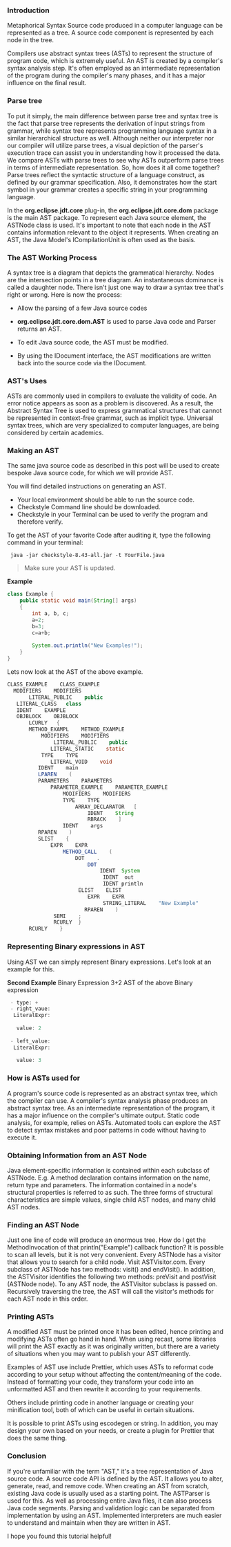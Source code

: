 ### Introduction
Metaphorical Syntax Source code produced in a computer language can be represented as a tree. A source code component is represented by each node in the tree.

Compilers use abstract syntax trees (ASTs) to represent the structure of program code, which is extremely useful. An AST is created by a compiler's syntax analysis step. It's often employed as an intermediate representation of the program during the compiler's many phases, and it has a major influence on the final result.
### Parse tree
To put it simply, the main difference between parse tree and syntax tree is the fact that parse tree represents the derivation of input strings from grammar, while syntax tree represents programming language syntax in a similar hierarchical structure as well.
Although neither our interpreter nor our compiler will utilize parse trees, a visual depiction of the parser's execution trace can assist you in understanding how it processed the data. We compare ASTs with parse trees to see why ASTs outperform parse trees in terms of intermediate representation. So, how does it all come together? Parse trees reflect the syntactic structure of a language construct, as defined by our grammar specification. Also, it demonstrates how the start symbol in your grammar creates a specific string in your programming language.

In the **org.eclipse.jdt.core** plug-in, the **org.eclipse.jdt.core.dom** package is the main AST package. To represent each Java source element, the ASTNode class is used. It's important to note that each node in the AST contains information relevant to the object it represents. When creating an AST, the Java Model's ICompilationUnit is often used as the basis.
### The AST Working Process
A syntax tree is a diagram that depicts the grammatical hierarchy. Nodes are the intersection points in a tree diagram. An instantaneous dominance is called a daughter node. There isn't just one way to draw a syntax tree that's right or wrong.
Here is now the process:
- Allow the parsing of a few Java source codes

- **org.eclipse.jdt.core.dom.AST** is used to parse Java code and Parser returns an AST.

- To edit Java source code, the AST must be modified.

- By using the IDocument interface, the AST modifications are written back into the source code via the IDocument.
### AST's Uses
ASTs are commonly used in compilers to evaluate the validity of code. An error notice appears as soon as a problem is discovered. As a result, the Abstract Syntax Tree is used to express grammatical structures that cannot be represented in context-free grammar, such as implicit type. Universal syntax trees, which are very specialized to computer languages, are being considered by certain academics.
### Making an AST 
The same java source code as described in this post will be used to create bespoke Java source code, for which we will provide AST.

You will find detailed instructions on generating an AST.
- Your local environment should be able to run the source code.
- Checkstyle Command line should be downloaded.
- Checkstyle in your Terminal can be used to verify the program and therefore verify.

To get the AST of your favorite Code after auditing it, type the following command in your terminal:
```
 java -jar checkstyle-8.43-all.jar -t YourFile.java
```
> Make sure your AST is updated.

**Example**
```Java
class Example {
    public static void main(String[] args)
    {
        int a, b, c;
        a=2;
        b=3;
        c=a+b;
        
        System.out.println("New Examples!");
    }
}
```
Lets now look at the AST of the above example.
```Java
CLASS_EXAMPLE    CLASS_EXAMPLE 
  MODIFIERS    MODIFIERS 
       LITERAL_PUBLIC    public 
   LITERAL_CLASS   class 
   IDENT    EXAMPLE 
   OBJBLOCK    OBJBLOCK 
       LCURLY   { 
       METHOD_EXAMPL    METHOD_EXAMPLE 
           MODIFIERS    MODIFIERS 
               LITERAL_PUBLIC    public 
              LITERAL_STATIC    static 
           TYPE    TYPE 
              LITERAL_VOID    void 
          IDENT    main 
          LPAREN    ( 
          PARAMETERS    PARAMETERS 
              PARAMETER_EXAMPLE    PARAMETER_EXAMPLE 
                  MODIFIERS    MODIFIERS 
                  TYPE    TYPE 
                      ARRAY_DECLARATOR   [ 
                          IDENT    String 
                          RBRACK    ] 
                  IDENT    args 
          RPAREN    ) 
          SLIST    { 
              EXPR    EXPR 
                  METHOD_CALL    ( 
                      DOT    . 
                          DOT  
                              IDENT  System 
                               IDENT  out 
                               IDENT println
                       ELIST    ELIST 
                          EXPR    EXPR 
                               STRING_LITERAL    "New Example" 
                         RPAREN    ) 
               SEMI    ; 
               RCURLY  }
       RCURLY    } 
```
### Representing Binary expressions in AST
Using AST we can simply represent Binary expressions. Let's look at an example for this.

**Second Example**
  Binary Expression
  3+2
AST of the above Binary expression
```Java
 - type: +
 - right_vaue:
  LiteralExpr:
  
   value: 2
   
 - left_value: 
  LiteralExpr:
  
   value: 3
```
### How is ASTs used for
A program's source code is represented as an abstract syntax tree, which the compiler can use. A compiler's syntax analysis phase produces an abstract syntax tree. As an intermediate representation of the program, it has a major influence on the compiler's ultimate output. Static code analysis, for example, relies on ASTs. Automated tools can explore the AST to detect syntax mistakes and poor patterns in code without having to execute it.
### Obtaining Information from an AST Node
Java element-specific information is contained within each subclass of ASTNode. E.g. A method declaration contains information on the name, return type and parameters. The information contained in a node's structural properties is referred to as such. The three forms of structural characteristics are simple values, single child AST nodes, and many child AST nodes.
### Finding an AST Node
Just one line of code will produce an enormous tree. How do I get the MethodInvocation of that println("Example") callback function? It is possible to scan all levels, but it is not very convenient.
Every ASTNode has a visitor that allows you to search for a child node. Visit ASTVisitor.com. Every subclass of ASTNode has two methods: visit() and endVisit(). In addition, the ASTVisitor identifies the following two methods: preVisit and postVisit (ASTNode node). To any AST node, the ASTVisitor subclass is passed on. Recursively traversing the tree, the AST will call the visitor's methods for each AST node in this order.
### Printing ASTs
A modified AST must be printed once it has been edited, hence printing and modifying ASTs often go hand in hand. When using recast, some libraries will print the AST exactly as it was originally written, but there are a variety of situations when you may want to publish your AST differently.

Examples of AST use include Prettier, which uses ASTs to reformat code according to your setup without affecting the content/meaning of the code. Instead of formatting your code, they transform your code into an unformatted AST and then rewrite it according to your requirements.

Others include printing code in another language or creating your minification tool, both of which can be useful in certain situations.

It is possible to print ASTs using escodegen or string. In addition, you may design your own based on your needs, or create a plugin for Prettier that does the same thing.
### Conclusion
If you're unfamiliar with the term "AST," it's a tree representation of Java source code. A source code API is defined by the AST. It allows you to alter, generate, read, and remove code. When creating an AST from scratch, existing Java code is usually used as a starting point. The ASTParser is used for this. As well as processing entire Java files, it can also process Java code segments.
Parsing and validation logic can be separated from implementation by using an AST. Implemented interpreters are much easier to understand and maintain when they are written in AST.

I hope you found this tutorial helpful!
